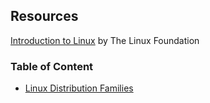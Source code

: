 ## Resources 

[Introduction to Linux](https://www.edx.org/course/introduction-to-linux) by The Linux Foundation

### Table of Content

* [Linux Distribution Families](./01-Linux-Distribution-Families.md) 
